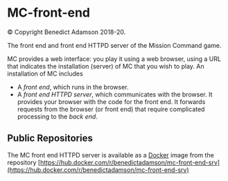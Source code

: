# MC-front-end

© Copyright Benedict Adamson 2018-20.

The front end and front end HTTPD server of the Mission Command game.

MC provides a web interface: you play it using a web browser, using a URL that indicates the installation (server) of MC that you wish to play. An installation of MC includes
* A *front end*, which runs in the browser.
* A *front end HTTPD server*, which communicates with the browser. It provides your browser with the code for the front end. It forwards requests from the browser (or front end) that require complicated processing to the *back end*.

## Public Repositories

The MC front end HTTPD server is available as a
[Docker](https://www.docker.com/)
image from the repository
[https://hub.docker.com/r/benedictadamson/mc-front-end-srv](https://hub.docker.com/r/benedictadamson/mc-front-end-srv)

 